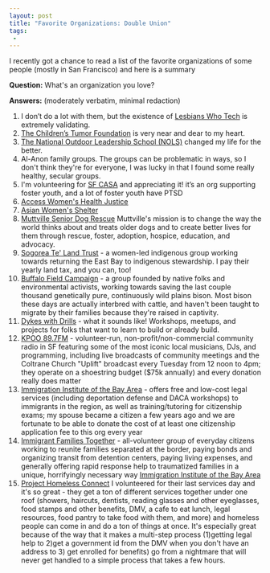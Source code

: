 ```yaml
---
layout: post
title: "Favorite Organizations: Double Union"
tags:
 -
---
```


I recently got a chance to read a list of the favorite organizations of some people (mostly in San Francisco) and here is a summary

**Question:** What's an organization you love?

**Answers:** (moderately verbatim, minimal redaction)

1. I don’t do a lot with them, but the existence of [Lesbians Who Tech](https://lesbianswhotech.org) is extremely validating.
1. [The Children’s Tumor Foundation](https://www.ctf.org/) is very near and dear to my heart.
1. [The National Outdoor Leadership School (NOLS)](https://www.nols.edu/en/) changed my life for the better.
1. Al-Anon family groups. The groups can be problematic in ways, so I don't think they're for everyone, I was lucky in that I found some really healthy, secular groups.
1. I'm volunteering for [SF CASA](https://www.sfcasa.org/) and appreciating it! it’s an org supporting foster youth, and a lot of foster youth have PTSD
1. [Access Women's Health Justice](https://accesswhj.org)
1. [Asian Women's Shelter](https://www.sfaws.org/)
1. [Muttville Senior Dog Rescue](https://muttville.org/) Muttville's mission is to change the way the world thinks about and treats older dogs and to create better lives for them through rescue, foster, adoption, hospice, education, and advocacy.
1. [Sogorea Te' Land Trust](https://sogoreate-landtrust.com/) - a women-led indigenous group working towards returning the East Bay to indigenous stewardship. I pay their yearly land tax, and you can, too!
1. [Buffalo Field Campaign](https://www.buffalofieldcampaign.org/) - a group founded by native folks and environmental activists, working towards saving the last couple thousand genetically pure, continuously wild plains bison. Most bison these days are actually interbred with cattle, and haven't been taught to migrate by their families because they're raised in captivity.
1. [Dykes with Drills](https://www.dykeswithdrills.com/) - what it sounds like! Workshops, meetups, and projects for folks that want to learn to build or already build.
1. [KPOO 89.7FM](http://www.kpoo.com/) - volunteer-run, non-profit/non-commercial community radio in SF featuring some of the most iconic local musicians, DJs, and programming, including live broadcasts of community meetings and the Coltrane Church "Uplift" broadcast every Tuesday from 12 noon to 4pm; they operate on a shoestring budget ($75k annually) and every donation really does matter
1. [Immigration Institute of the Bay Area](https://iibayarea.org/) - offers free and low-cost legal services (including deportation defense and DACA workshops) to immigrants in the region, as well as training/tutoring for citizenship exams; my spouse became a citizen a few years ago and we are fortunate to be able to donate the cost of at least one citizenship application fee to this org every year
1. [Immigrant Families Together](https://immigrantfamiliestogether.com/) - all-volunteer group of everyday citizens working to reunite families separated at the border, paying bonds and organizing transit from detention centers, paying living expenses, and generally offering rapid response help to traumatized families in a unique, horrifyingly necessary way [Immigration Institute of the Bay Area](https://iibayarea.org/wp-content/uploads/2019/04/IIBA-Full-Name-.jpg)
1. [Project Homeless Connect](https://www.projecthomelessconnect.org/) I volunteered for their last services day and it's so great - they get a ton of different services together under one roof (showers, haircuts, dentists, reading glasses and other eyeglasses, food stamps and other benefits, DMV, a cafe to eat lunch, legal resources, food pantry to take food with them, and more) and homeless people can come in and do a ton of things at once. It's especially great because of the way that it makes a multi-step process (1)getting legal help to 2)get a government id from the DMV when you don't have an address to 3) get enrolled for benefits) go from a nightmare that will never get handled to a simple process that takes a few hours.

